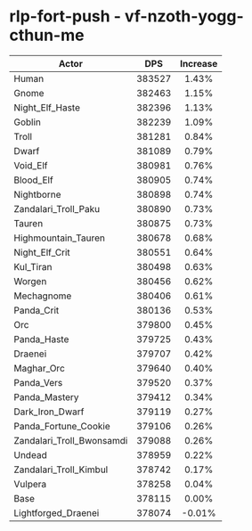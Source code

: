 # rlp-fort-push - vf-nzoth-yogg-cthun-me
| Actor | DPS | Increase |
|---|:---:|:---:|
|Human|383527|1.43%|
|Gnome|382463|1.15%|
|Night_Elf_Haste|382396|1.13%|
|Goblin|382239|1.09%|
|Troll|381281|0.84%|
|Dwarf|381089|0.79%|
|Void_Elf|380981|0.76%|
|Blood_Elf|380905|0.74%|
|Nightborne|380898|0.74%|
|Zandalari_Troll_Paku|380890|0.73%|
|Tauren|380875|0.73%|
|Highmountain_Tauren|380678|0.68%|
|Night_Elf_Crit|380551|0.64%|
|Kul_Tiran|380498|0.63%|
|Worgen|380456|0.62%|
|Mechagnome|380406|0.61%|
|Panda_Crit|380136|0.53%|
|Orc|379800|0.45%|
|Panda_Haste|379725|0.43%|
|Draenei|379707|0.42%|
|Maghar_Orc|379640|0.40%|
|Panda_Vers|379520|0.37%|
|Panda_Mastery|379412|0.34%|
|Dark_Iron_Dwarf|379119|0.27%|
|Panda_Fortune_Cookie|379106|0.26%|
|Zandalari_Troll_Bwonsamdi|379088|0.26%|
|Undead|378959|0.22%|
|Zandalari_Troll_Kimbul|378742|0.17%|
|Vulpera|378258|0.04%|
|Base|378115|0.00%|
|Lightforged_Draenei|378074|-0.01%|
